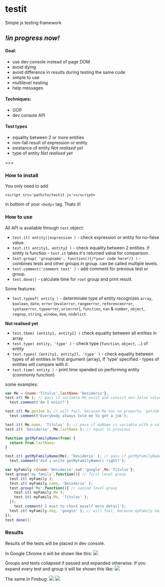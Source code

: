 testit
===================

Simple js testing framework

## *!in progress now!*


#### Goal:
  + use dev console instead of page DOM
  + avoid dying
  + avoid difference in results during testing the same code
  + simple to use
  + multilevel nesting
  + help messages

#### Techniques:
  + OOP
  + dev console API

#### Test types
  + equality between 2 or more entities
  + non-fail result of expression or entity
  + existance of entity *Not realised yet*
  + type of entity *Not realised yet*

===

### How to install
You only need to add 
    
    <script src='path/to/testit.js'></script>

in bottom of your `<body>` tag. Thats it!

### How to use
All API is available through `test` object:

+ `test.it( entity||expression )` - check expression or entity for no-false value.
+ `test.it( entity1, entity2 )` - check equality between 2 entities.
  if entity is function - `test.it` takes it's returned value for comparison.
+ `test.group( 'groupname', function(){/*your code here*/} )` - combines tests and other groups in group. can be called multiple levels.
+ `test.comment('comment text' )` - add comment for previous test or group.
+ `test.done()` - calculate time for `root` group and print result.

Some features:

+ `test.typeof( entity )` - determinate type of entity
  recognizes `array`, `boolean`, `date`, `error` (`evalerror`, `rangeerror`, `referenceerror`, `syntaxerror`, `typeerror`, `urierror`), `function`, `nan` & `number`, `object`, `regexp`, `string`, `window`, `dom`, `nodelist`.

**Not realised yet**
+ `test.them( [entity1, entity2] )` check equality between all entities in array
+ `test.type( entity, 'type' )` - check type (`function`, `object`, ...) of entity
+ `test.types( [entity1, entity2], 'type' )` - check equality between types of all entities in first argument (array), If 'type' specified - types of entities will compare with it.
+ `test.time( entity )` - print time spended on performing entity (commonly function)

some examples:
```javascript
var Me = {name:'Titulus',lastName:'Desiderio'};
test.it( Me ); // pass if variable Me exist and consist non-false value, 'Titulus' for example
  test.comment('Am I exist?')

test.it( Me.getJob ); // will fail, because Me has no property `getJob`
  test.comment('Everybody always told me to get a job');

test.it( Me.name, 'Titulus' ); // pass if myName is variable with a value of 'Titulus'
test.it( 'Desiderio', Me.lastName ); // equal to previous

function getMyFamilyName(from) {
  return from.lastName;
}

test.it( getMyFamilyName(Me), 'Desiderio' ); // pass if getMyFamilyName(Me) return 'Desiderio'
  test.comment('did i write getMyFamilyName() right?');

var myFamily ={name:'Desiderio',cat:'google',Me:'Titulus'};
test.group('my family',function(){ // first level group
  test.it( myFamily );
  test.it( myFamily.name, 'Desiderio' );
  test.group('Me',function(){ // second level group
    test.it( myFamily.Me );
    test.it( myFamily.Me, 'Titulus' );
  });
    test.comment('I must to check myself more detail');
  test.it( myFamily.dog, 'google' ); // will fail, because myFamily has no property `dog`
});
test.done();
```

### Results
Results of the tests will be placed in dev console.

In Google Chrome it will be shown like this:
![](http://habrastorage.org/storage2/dfd/5b6/9a0/dfd5b69a0ff3a3e2296a64bb71eff0b5.png)

Groups and tests collapsed if passed and expanded otherwise. If you expand every test and group it will be shown this like:
![](http://habrastorage.org/storage2/c82/ef2/b35/c82ef2b353ba1e3efcc997863116a0d4.png)

The same in Firebug:
![](http://habrastorage.org/storage2/fd4/78b/76b/fd478b76b810cd9f0ccaf3fe53a13e5b.png)
![](http://habrastorage.org/storage2/fe8/463/568/fe84635684a108368ae49a39964c5a0a.png)
